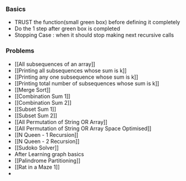
### Basics
- TRUST the function(small green box) before defining it completely
- Do the 1 step after green box is completed
- Stopping Case : when it should stop making next recursive calls 

### Problems
- [[All subsequences of an array]]
- [[Printing all subsequences whose sum is k]]
- [[Printing any one subsequence whose sum is k]]
- [[Printing total number of subsequences whose sum is k]]
- [[Merge Sort]]
- [[Combination Sum 1]]
- [[Combination Sum 2]]
- [[Subset Sum 1]]
- [[Subset Sum 2]]
- [[All Permutation of String OR Array]]
- [[All Permutation of String OR Array Space Optimised]]
- [[N Queen - 1 Recursion]]
- [[N Queen - 2 Recursion]]
- [[Sudoko Solver]]
- After Learning graph basics
- [[Palindrome Partitioning]]
- [[Rat in a Maze 1]]
- 
 
 
 


